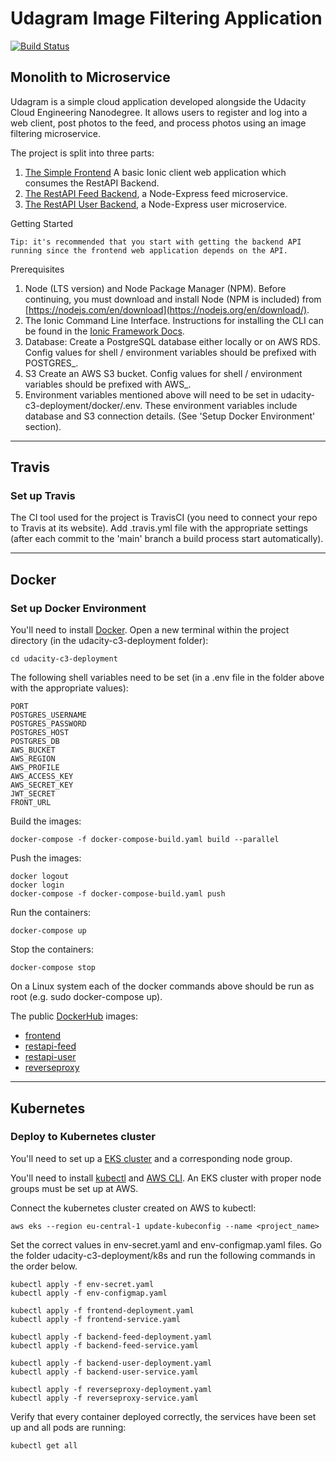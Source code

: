 # Udagram Image Filtering Application

[![Build Status](https://travis-ci.com/noiffion/udacity-cloud-project3.svg?branch=main)](https://travis-ci.com/github/noiffion/udacity-cloud-project3)

## Monolith to Microservice

Udagram is a simple cloud application developed alongside the Udacity Cloud Engineering Nanodegree. It allows users to register and log into a web client, post photos to the feed, and process photos using an image filtering microservice.

The project is split into three parts:
1. [The Simple Frontend](/udacity-c3-frontend)
A basic Ionic client web application which consumes the RestAPI Backend.
2. [The RestAPI Feed Backend](/udacity-c3-restapi-feed), a Node-Express feed microservice.
3. [The RestAPI User Backend](/udacity-c3-restapi-user), a Node-Express user microservice.

Getting Started

    Tip: it's recommended that you start with getting the backend API running since the frontend web application depends on the API.

Prerequisites

  1) Node (LTS version) and Node Package Manager (NPM). Before continuing, you must download and install Node (NPM is included) from [https://nodejs.com/en/download](https://nodejs.org/en/download/).
  2) The Ionic Command Line Interface. Instructions for installing the CLI can be found in the [Ionic Framework Docs](https://ionicframework.com/docs/installation/cli).
  5) Database: Create a PostgreSQL database either locally or on AWS RDS. Config values for shell / environment variables should be prefixed with POSTGRES_.
  4) S3 Create an AWS S3 bucket. Config values for shell / environment variables should be prefixed with AWS_.
  5) Environment variables mentioned above will need to be set in udacity-c3-deployment/docker/.env. These environment variables include database and S3 connection details. (See 'Setup Docker Environment' section).

***

## Travis
### Set up Travis
The CI tool used for the project is TravisCI (you need to connect your repo to Travis at its website).
Add .travis.yml file with the appropriate settings (after each commit to the 'main' branch a build process start automatically).

***

## Docker
### Set up Docker Environment

You'll need to install [Docker](https://docs.docker.com/install/). Open a new terminal within the project directory (in the udacity-c3-deployment folder):

```
cd udacity-c3-deployment
```
The following shell variables need to be set (in a .env file in the folder above with the appropriate values):
```
PORT
POSTGRES_USERNAME
POSTGRES_PASSWORD
POSTGRES_HOST
POSTGRES_DB
AWS_BUCKET
AWS_REGION
AWS_PROFILE
AWS_ACCESS_KEY
AWS_SECRET_KEY
JWT_SECRET
FRONT_URL
```
Build the images:
```
docker-compose -f docker-compose-build.yaml build --parallel
```
Push the images:
```
docker logout
docker login
docker-compose -f docker-compose-build.yaml push
```
Run the containers:
```
docker-compose up
```
Stop the containers:
```
docker-compose stop
```

On a Linux system each of the docker commands above should be run as root (e.g. sudo docker-compose up).


The public [DockerHub](https://hub.docker.com/u/noiffion) images:
- [frontend](https://hub.docker.com/r/noiffion/udacity-frontend)
- [restapi-feed](https://hub.docker.com/r/noiffion/udacity-restapi-feed)
- [restapi-user](https://hub.docker.com/r/noiffion/udacity-restapi-user)
- [reverseproxy](https://hub.docker.com/r/noiffion/reverseproxy)

***

## Kubernetes
### Deploy to Kubernetes cluster

You'll need to set up a [EKS cluster](https://docs.aws.amazon.com/eks/latest/userguide/clusters.html) and a corresponding node group.

You'll need to install [kubectl](https://kubernetes.io/docs/tasks/tools/install-kubectl/) and [AWS CLI](https://docs.aws.amazon.com/cli/latest/userguide/cli-chap-install.html).
An EKS cluster with proper node groups must be set up at AWS.

Connect the kubernetes cluster created on AWS to kubectl:
```
aws eks --region eu-central-1 update-kubeconfig --name <project_name>
```

Set the correct values in env-secret.yaml and env-configmap.yaml files.
Go the folder udacity-c3-deployment/k8s and run the following commands in the order below.
```
kubectl apply -f env-secret.yaml
kubectl apply -f env-configmap.yaml

kubectl apply -f frontend-deployment.yaml
kubectl apply -f frontend-service.yaml

kubectl apply -f backend-feed-deployment.yaml
kubectl apply -f backend-feed-service.yaml

kubectl apply -f backend-user-deployment.yaml
kubectl apply -f backend-user-service.yaml

kubectl apply -f reverseproxy-deployment.yaml
kubectl apply -f reverseproxy-service.yaml
```

Verify that every container deployed correctly, the services have been set up and all pods are running:
```
kubectl get all
```
